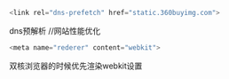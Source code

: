 ```js
<link rel="dns-prefetch" href="static.360buyimg.com">
```

dns预解析  //网站性能优化

```js
<meta name="rederer" content="webkit">
```

双核浏览器的时候优先渲染webkit设置



